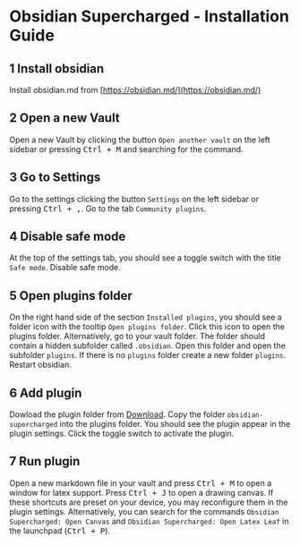 # Obsidian Supercharged - Installation Guide

## 1 Install obsidian
Install obsidian.md from [https://obsidian.md/](https://obsidian.md/)

## 2 Open a new Vault
Open a new Vault by clicking the button `Open another vault` on the left sidebar or pressing <kbd>Ctrl + M</kbd> and searching for the command.

## 3 Go to Settings
Go to the settings clicking the button `Settings` on the left sidebar or pressing <kbd>Ctrl + ,</kbd>. Go to the tab `Community plugins`.

## 4 Disable safe mode
At the top of the settings tab, you should see a toggle switch with the title `Safe mode`. Disable safe mode.

## 5 Open plugins folder
On the right hand side of the section `Installed plugins`, you should see a folder icon with the tooltip `Open plugins folder`. Click this icon to open the plugins folder. Alternatively, go to your vault folder. The folder should contain a hidden subfolder called `.obsidian`. Open this folder and open the subfolder `plugins`. If there is no `plugins` folder create a new folder `plugins`. Restart obsidian.

## 6 Add plugin
Dowload the plugin folder from [Download](https://drive.google.com/drive/folders/1SdD703b4bFhQPq1pKhxSIbf15fsaBRMz?usp=sharing). Copy the folder `obsidian-supercharged` into the plugins folder. You should see the plugin appear in the plugin settings. Click the toggle switch to activate the plugin.

## 7 Run plugin
Open a new markdown file in your vault and press <kbd>Ctrl + M</kbd> to open a window for latex support. Press <kbd>Ctrl + J</kbd> to open a drawing canvas. If these shortcuts are preset on your device, you may reconfigure them in the plugin settings. Alternatively, you can search for the commands `Obsidian Supercharged: Open Canvas` and `Obsidian Supercharged: Open Latex Leaf` in the launchpad (<kbd>Ctrl + P</kbd>).
